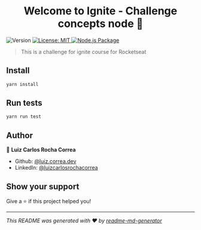 <h1 align="center">Welcome to Ignite - Challenge concepts node 👋</h1>
<p>
  <img alt="Version" src="https://img.shields.io/badge/version-1.0.0-blue.svg?cacheSeconds=2592000" />
  <a href="#" target="_blank">
    <img alt="License: MIT" src="https://img.shields.io/badge/License-MIT-yellow.svg" />
  </a>

  <a href="#" target="_blank">
    <img alt="Node.js Package" src="https://github.com/LuizKrlz/ignite-concepts-node/actions/workflows/npm-publish.yml/badge.svg" />
  </a>
</p>

> This is a challenge for ignite course for Rocketseat

## Install

```sh
yarn install
```

## Run tests

```sh
yarn run test
```

## Author

👤 **Luiz Carlos Rocha Correa**

* Github: [@luiz.correa.dev](https://github.com/Luizkrlz)
* LinkedIn: [@luizcarlosrochacorrea](https://linkedin.com/in/luizcarlosrochacorrea)

## Show your support

Give a ⭐️ if this project helped you!

***
_This README was generated with ❤️ by [readme-md-generator](https://github.com/kefranabg/readme-md-generator)_